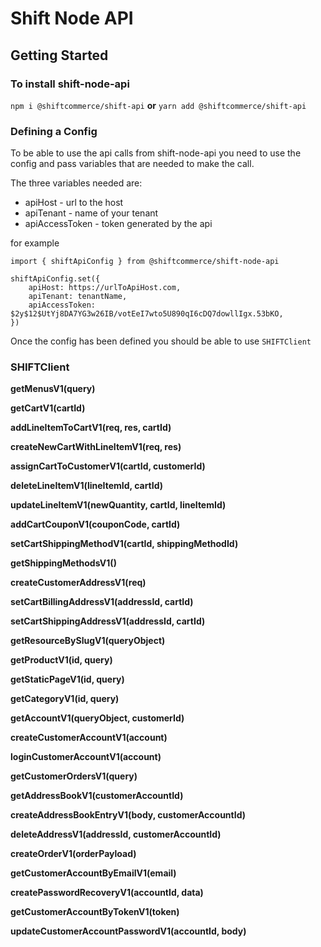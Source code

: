 # Shift Node API

## Getting Started
### To install shift-node-api

```npm i @shiftcommerce/shift-api``` **or** ```yarn add @shiftcommerce/shift-api```

### Defining a Config

To be able to use the api calls from shift-node-api you need to use the config and pass variables that are needed to make the call.

The three variables needed are:

* apiHost - url to the host
* apiTenant - name of your tenant
* apiAccessToken - token generated by the api

for example

```
import { shiftApiConfig } from @shiftcommerce/shift-node-api

shiftApiConfig.set({
	apiHost: https://urlToApiHost.com,
	apiTenant: tenantName,
	apiAccessToken: $2y$12$UtYj8DA7YG3w26IB/votEeI7wto5U890qI6cDQ7dowllIgx.53bKO,
})
```

Once the config has been defined you should be able to use `SHIFTClient`

### SHIFTClient

**getMenusV1(query)**

**getCartV1(cartId)**

**addLineItemToCartV1(req, res, cartId)**

**createNewCartWithLineItemV1(req, res)**

**assignCartToCustomerV1(cartId, customerId)**

**deleteLineItemV1(lineItemId, cartId)**

**updateLineItemV1(newQuantity, cartId, lineItemId)**

**addCartCouponV1(couponCode, cartId)**

**setCartShippingMethodV1(cartId, shippingMethodId)**

**getShippingMethodsV1()**

**createCustomerAddressV1(req)**

**setCartBillingAddressV1(addressId, cartId)**

**setCartShippingAddressV1(addressId, cartId)**

**getResourceBySlugV1(queryObject)**

**getProductV1(id, query)**

**getStaticPageV1(id, query)**

**getCategoryV1(id, query)**

**getAccountV1(queryObject, customerId)**

**createCustomerAccountV1(account)**

**loginCustomerAccountV1(account)**

**getCustomerOrdersV1(query)**

**getAddressBookV1(customerAccountId)**

**createAddressBookEntryV1(body, customerAccountId)**

**deleteAddressV1(addressId, customerAccountId)**

**createOrderV1(orderPayload)**

**getCustomerAccountByEmailV1(email)**

**createPasswordRecoveryV1(accountId, data)**

**getCustomerAccountByTokenV1(token)**

**updateCustomerAccountPasswordV1(accountId, body)**
